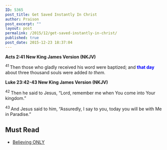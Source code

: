 ```yaml
---
ID: 5365
post_title: Get Saved Instantly In Christ
author: Praison
post_excerpt: ""
layout: post
permalink: /2015/12/get-saved-instantly-in-christ/
published: true
post_date: 2015-12-23 18:37:04
---
```

<strong><span class="passage-display-bcv">Acts 2:41
</span><span class="passage-display-version">New King James Version (NKJV)</span></strong>

<span id="en-NKJV-26991" class="text Acts-2-41"><sup class="versenum">41 </sup>Then those who gladly received his word were baptized; and <span style="color: #0000ff;"><strong>that day</strong></span> about three thousand souls were added <i>to them.</i></span>

<strong><span class="passage-display-bcv">Luke 23:42-43
</span><span class="passage-display-version">New King James Version (NKJV)</span></strong>

<span id="en-NKJV-25978" class="text Luke-23-42"><sup class="versenum">42 </sup>Then he said to Jesus, “Lord, remember me when You come into Your kingdom.”</span>

<span id="en-NKJV-25979" class="text Luke-23-43"><sup class="versenum">43 </sup>And Jesus said to him, <span class="woj">“Assuredly, I say to you, today you will be with Me in Paradise.”</span></span>
<h2><strong>Must Read</strong></h2>
<ul>
	<li><a title="Believing Only" href="http://biblerevelation.org/2015/12/22/believing-only/">Believing ONLY</a></li>
</ul>